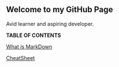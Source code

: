 ## Welcome to my GitHub Page

Avid learner and aspiring developer.


**TABLE OF CONTENTS**

[What is MarkDown](https://bkhanal4351.github.io/reading-notes/markdown.md)

[CheatSheet](https://bkhanal4351.github.io/reading-notes/cheatsheet.md)
